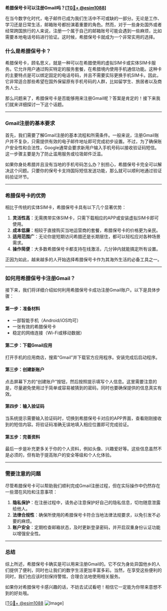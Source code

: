 **希腊保号卡可以注册Gmail吗？[[TG💪+ @esim1088](https://t.me/s/esim1088)]**

在当今数字化时代，电子邮件已成为我们生活中不可或缺的一部分。无论是工作、学习还是日常生活，邮箱账号都扮演着重要的角色。然而，对于一些身处国外或者经常跨国旅行的人来说，注册一个属于自己的邮箱账号可能会遇到一些麻烦，比如需要本地电话号码进行验证。这时候，希腊保号卡就成为一个非常实用的选择。

### 什么是希腊保号卡？

希腊保号卡，顾名思义，就是一种可以在希腊使用的虚拟SIM卡或实体SIM卡服务。它允许用户通过购买特定的服务套餐，在希腊境内使用手机通信功能。这种卡的主要特点是可以绑定固定的电话号码，并且不需要实际更换手机SIM卡。因此，它非常适合那些希望在国外保留原有手机号码的人群，比如留学生、旅居者以及商务人士。

那么问题来了，希腊保号卡是否能够用来注册Gmail呢？答案是肯定的！接下来我们就来详细探讨一下这个话题。

---

### Gmail注册的基本要求

首先，我们需要了解Gmail注册的基本流程和所需条件。一般来说，注册Gmail账户并不复杂，只需提供有效的电子邮件地址即可完成初步设置。不过，为了确保账户安全性和合法性，Google通常会要求新用户输入手机号码以接收验证码短信。这一步骤主要是为了防止滥用服务或垃圾邮件泛滥。

如果你身处希腊并且没有当地的手机号码怎么办？别担心，希腊保号卡完全可以解决这个问题。只要你的保号卡支持国际短信发送功能，那么就可以顺利地通过验证码验证环节。

---

### 希腊保号卡的优势

相比于传统的实体SIM卡，希腊保号卡具有以下几个显著优势：

1. **灵活性高**：无需携带实体SIM卡，只需下载相应的APP或安装虚拟SIM卡即可使用。
2. **成本低廉**：相较于直接购买当地运营商的套餐，希腊保号卡的价格更为亲民。
3. **适用范围广**：无论你是短期访问希腊还是长期居住，都可以轻松应对各种场景需求。
4. **操作简便**：大多数希腊保号卡都支持在线激活，几分钟内就能搞定所有设置。

正因为如此，越来越多的人开始选择希腊保号卡作为其海外生活的必备工具之一。

---

### 如何用希腊保号卡注册Gmail？

接下来，我们将详细介绍如何利用希腊保号卡成功注册Gmail账户。以下是具体步骤：

#### 第一步：准备材料
- 一部智能手机（Android/iOS均可）
- 一张有效的希腊保号卡
- 稳定的网络连接（Wi-Fi或移动数据）

#### 第二步：下载Gmail应用
打开手机的应用商店，搜索“Gmail”并下载官方应用程序。安装完成后启动程序。

#### 第三步：创建新账户
点击屏幕下方的“创建账户”按钮，然后按照提示填写个人信息。这里需要注意的是，尽量避免使用过于简单或容易被猜到的密码，同时也要确保提供的信息真实有效。

#### 第四步：输入验证码
当系统提示需要输入验证码时，切换到希腊保号卡对应的APP界面，查看刚刚接收到的短信内容。将验证码准确无误地填入相应位置即可完成验证。

#### 第五步：完善资料
最后一步是补充更多关于你的个人资料，例如头像、兴趣爱好等。这些信息虽然不是必须的，但有助于提高账户的安全等级和个人化体验。

---

### 需要注意的问题

尽管希腊保号卡可以帮助我们顺利完成Gmail注册过程，但在实际操作中仍然存在一些潜在风险和注意事项：

1. **隐私保护**：在注册过程中，请务必注意保护好自己的隐私信息，切勿随意泄露给他人。
2. **法律合规性**：确保所使用的希腊保号卡符合当地法律法规要求，以免引发不必要的麻烦。
3. **账户安全**：定期检查邮箱状态，及时更新登录密码，并开启双重身份认证功能以增强安全性。

---

### 总结

综上所述，希腊保号卡确实是可以用来注册Gmail的。它不仅为身处异国他乡的人们提供了便利，同时也让我们的数字生活更加丰富多彩。当然，在享受这些便利的同时，我们也应该时刻保持警惕，合理合法地使用相关服务。

如果你对希腊保号卡感兴趣的话，不妨去试试看吧！相信它一定能为你带来意想不到的好处哦。

[[TG💪+ @esim1088](https://t.me/s/esim1088) ![Image](https://i.postimg.cc/4NQfJmqS/Snipaste-2025-05-13-00-14-12.png)]